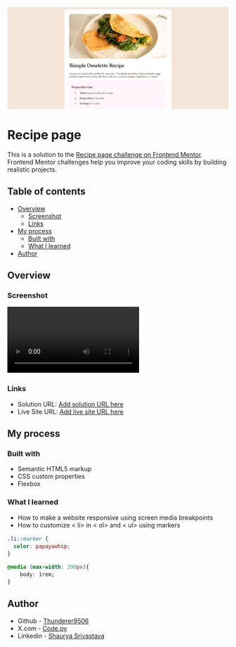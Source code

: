 ![](./preview/Screenshot.png)
# Recipe page

This is a solution to the [Recipe page challenge on Frontend Mentor](https://www.frontendmentor.io/challenges/recipe-page-KiTsR8QQKm). Frontend Mentor challenges help you improve your coding skills by building realistic projects. 

## Table of contents

- [Overview](#overview)
  - [Screenshot](#screenshot)
  - [Links](#links)
- [My process](#my-process)
  - [Built with](#built-with)
  - [What I learned](#what-i-learned)
- [Author](#author)


## Overview

### Screenshot

![Design preview for the Recipe page coding challenge](./preview/Recording.mp4)

### Links

- Solution URL: [Add solution URL here](https://your-solution-url.com)
- Live Site URL: [Add live site URL here](https://your-live-site-url.com)

## My process

### Built with

- Semantic HTML5 markup
- CSS custom properties
- Flexbox

### What I learned

 - How to make a website responsive using screen media breakpoints
 - How to customize < li> in < ol> and < ul> using markers

```css
.li::marker {
  color: papayawhip;
}
```
```css
@media (max-width: 390px){
    body: 1rem;
}
```

## Author

- Github - [Thunderer9506 ](https://github.com/Thunderer9506)
- X.com - [Code.py](https://x.com/ShauryaSri88742)
- Linkedin - [Shaurya Srivastava](https://www.linkedin.com/in/shaurya-srivastava001/)
